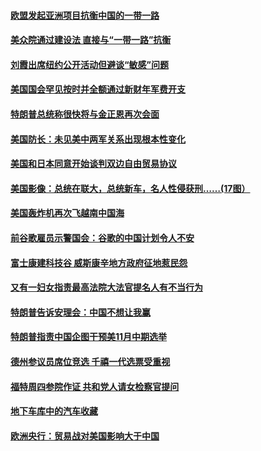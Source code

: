 #### [欧盟发起亚洲项目抗衡中国的一带一路](../pages/zg_yre_rvq/4589433.md) 

#### [美众院通过建设法 直接与“一带一路”抗衡](../pages/zg_yre_rvq/4589388.md) 

#### [刘霞出席纽约公开活动但避谈“敏感”问题](../pages/zg_yre_rvq/4589367.md) 

#### [美国国会罕见按时并全额通过新财年军费开支](../pages/zg_yre_rvq/4589350.md) 

#### [特朗普总统称很快将与金正恩再次会面](../pages/zg_yre_rvq/4589348.md) 

#### [美国防长：未见美中两军关系出现根本性变化](../pages/zg_yre_rvq/4589342.md) 

#### [美国和日本同意开始谈判双边自由贸易协议](../pages/zg_yre_rvq/4589305.md) 

#### [美国影像：总统在联大，总统新车，名人性侵获刑……(17图）](../pages/zg_yre_rvq/4588708.md) 

#### [美国轰炸机再次飞越南中国海](../pages/zg_yre_rvq/4588809.md) 

#### [前谷歌雇员示警国会：谷歌的中国计划令人不安](../pages/zg_yre_rvq/4588758.md) 

#### [富士康建科技谷 威斯康辛地方政府征地惹民怨](../pages/zg_yre_rvq/4587548.md) 

#### [又有一妇女指责最高法院大法官提名人有不当行为](../pages/zg_yre_rvq/4588649.md) 

#### [特朗普告诉安理会：中国不想让我赢](../pages/zg_yre_rvq/4588616.md) 

#### [特朗普指责中国企图干预美11月中期选举 ](../pages/zg_yre_rvq/4588568.md) 

#### [德州参议员席位竞选 千禧一代选票受重视](../pages/zg_yre_rvq/4588360.md) 

#### [福特周四参院作证 共和党人请女检察官提问](../pages/zg_yre_rvq/4588355.md) 

#### [地下车库中的汽车收藏](../pages/zg_yre_rvq/4588183.md) 

#### [欧洲央行：贸易战对美国影响大于中国](../pages/zg_yre_rvq/4588176.md) 

